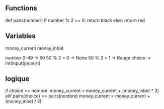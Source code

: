 ## Functions
def pairs(number)
  if number % 2 == 0:
    return black
  else:
    return red

## Variables
money_current
money_inbet

number 0-49     -> 50
50 % 2 = 0      -> Noire
50 % 2 = 1      -> Rouge
choice          -> int(input(joueur))

## logique

if choice == nombre:
  money_current = money_current + (money_inbet * 3)
elif pairs(choice) == pairs(nombre)
  money_current = money_current + (money_inbet / 2)

